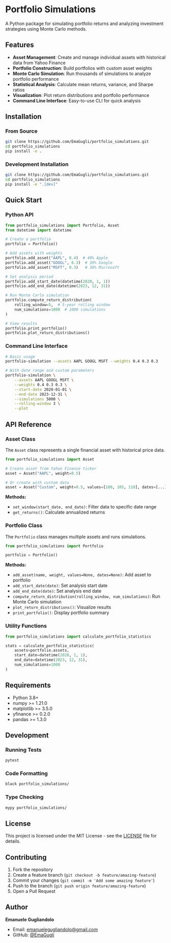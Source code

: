# Portfolio Simulations

A Python package for simulating portfolio returns and analyzing investment strategies using Monte Carlo methods.

## Features

- **Asset Management**: Create and manage individual assets with historical data from Yahoo Finance
- **Portfolio Construction**: Build portfolios with custom asset weights
- **Monte Carlo Simulation**: Run thousands of simulations to analyze portfolio performance
- **Statistical Analysis**: Calculate mean returns, variance, and Sharpe ratios
- **Visualization**: Plot return distributions and portfolio performance
- **Command Line Interface**: Easy-to-use CLI for quick analysis

## Installation

### From Source

```bash
git clone https://github.com/EmaGugli/portfolio_simulations.git
cd portfolio_simulations
pip install -e .
```

### Development Installation

```bash
git clone https://github.com/EmaGugli/portfolio_simulations.git
cd portfolio_simulations
pip install -e ".[dev]"
```

## Quick Start

### Python API

```python
from portfolio_simulations import Portfolio, Asset
from datetime import datetime

# Create a portfolio
portfolio = Portfolio()

# Add assets with weights
portfolio.add_asset("AAPL", 0.4)  # 40% Apple
portfolio.add_asset("GOOGL", 0.3)  # 30% Google
portfolio.add_asset("MSFT", 0.3)   # 30% Microsoft

# Set analysis period
portfolio.add_start_date(datetime(2020, 1, 1))
portfolio.add_end_date(datetime(2023, 12, 31))

# Run Monte Carlo simulation
portfolio.compute_return_distribution(
    rolling_window=5,  # 5-year rolling window
    num_simulations=1000  # 1000 simulations
)

# View results
portfolio.print_portfolio()
portfolio.plot_return_distributions()
```

### Command Line Interface

```bash
# Basic usage
portfolio-simulation --assets AAPL GOOGL MSFT --weights 0.4 0.3 0.3

# With date range and custom parameters
portfolio-simulation \
    --assets AAPL GOOGL MSFT \
    --weights 0.4 0.3 0.3 \
    --start-date 2020-01-01 \
    --end-date 2023-12-31 \
    --simulations 5000 \
    --rolling-window 3 \
    --plot
```

## API Reference

### Asset Class

The `Asset` class represents a single financial asset with historical price data.

```python
from portfolio_simulations import Asset

# Create asset from Yahoo Finance ticker
asset = Asset("AAPL", weight=0.5)

# Or create with custom data
asset = Asset("Custom", weight=0.5, values=[100, 105, 110], dates=[...])
```

**Methods:**
- `set_window(start_date, end_date)`: Filter data to specific date range
- `get_returns()`: Calculate annualized returns

### Portfolio Class

The `Portfolio` class manages multiple assets and runs simulations.

```python
from portfolio_simulations import Portfolio

portfolio = Portfolio()
```

**Methods:**
- `add_asset(name, weight, values=None, dates=None)`: Add asset to portfolio
- `add_start_date(date)`: Set analysis start date
- `add_end_date(date)`: Set analysis end date
- `compute_return_distribution(rolling_window, num_simulations)`: Run Monte Carlo simulation
- `plot_return_distributions()`: Visualize results
- `print_portfolio()`: Display portfolio summary

### Utility Functions

```python
from portfolio_simulations import calculate_portfolio_statistics

stats = calculate_portfolio_statistics(
    assets=portfolio.assets,
    start_date=datetime(2020, 1, 1),
    end_date=datetime(2023, 12, 31),
    num_simulations=1000
)
```

## Requirements

- Python 3.8+
- numpy >= 1.21.0
- matplotlib >= 3.5.0
- yfinance >= 0.2.0
- pandas >= 1.3.0

## Development

### Running Tests

```bash
pytest
```

### Code Formatting

```bash
black portfolio_simulations/
```

### Type Checking

```bash
mypy portfolio_simulations/
```

## License

This project is licensed under the MIT License - see the [LICENSE](LICENSE) file for details.

## Contributing

1. Fork the repository
2. Create a feature branch (`git checkout -b feature/amazing-feature`)
3. Commit your changes (`git commit -m 'Add some amazing feature'`)
4. Push to the branch (`git push origin feature/amazing-feature`)
5. Open a Pull Request

## Author

**Emanuele Gugliandolo**
- Email: emanuelegugliandolo@gmail.com
- GitHub: [@EmaGugli](https://github.com/EmaGugli)
